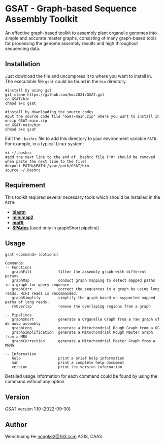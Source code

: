 # GSAT - Graph-based Sequence Assembly Toolkit

An effective graph-based toolkit to assembly plant organelle genomes into simple and accurate master graphs, consisting of many graph-based tools for processing the genome assembly results and high throughout sequencing data.

## Installation

Just download the file and uncompress it to where you want to install in. The executable file `gsat` could be found in the `bin` directory.

    #install by using git
    git clone https://github.com/hwc2021/GSAT.git
    cd GSAT/bin
    chmod a+x gsat
    
    #install by downloading the source codes
    #put the source code file "GSAT-main.zip" where you want to install in
    unzip GSAT-main.zip
    cd GSAT-main/bin
    chmod a+x gsat
    
Edit the `.bashrc` file to add this directory to your environment variable `PATH`. For example, in a typical Linux system:

    vi ~/.bashrc
    #add the next line to the end of .bashrc file ("#" should be removed when paste the next line to the file)
    #export PATH=$PATH:/your/path/GSAT/bin
    source ~/.bashrc

## Requirement

This toolkit required several necessary tools which should be installed in the `PATH`:

- [**blastn**](https://blast.ncbi.nlm.nih.gov/Blast.cgi?CMD=Web&PAGE_TYPE=BlastDocs&DOC_TYPE=Download)
- [**minimap2**](https://github.com/lh3/minimap2)
- [**mafft**](https://mafft.cbrc.jp/alignment/software/)
- [**SPAdes**](https://github.com/ablab/spades) [used only in graphShort pipeline]

## Usage

    gsat <command> [options]

    Commands:
    -- Functions
       graphFilt            filter the assembly graph with different params
       graphMap             conduct graph mapping to detect mapped paths in a graph for query sequence
       graphCorr            correct the sequences in a graph by using long reads. HIFI reads is recommanded.
       graphSimplify        simplify the graph based on supported mapped paths of long reads.
       rmOverlap            remove the overlaping regions from a graph

    -- Pipelines
       graphShort           generate a Organelle Graph from a raw graph of de novo assembly
       graphLong            generate a Mitochondrial Rough Graph from a OG
       graphSimplification  generate a Mitochondrial Rough Master Graph from a MRG
       graphCorrection      generate a Mitochondrial Master Graph from a MRMG

    -- Information
       help                 print a brief help information
       man                  print a complete help document
       version              print the version information
       
Detailed usage information for each command could be found by using the command without any option.

## Version

GSAT version 1.10 (2022-09-30)

## Author

  Wenchuang He
  nongke2@163.com
  AGIS, CAAS
